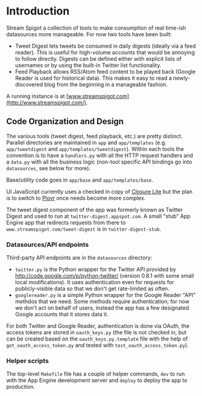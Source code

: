 # Introduction

Stream Spigot a collection of tools to make consumption of real time-ish datasources more manageable. For now two tools have been built:
* Tweet Digest lets tweets be consumed in daily digests (ideally via a feed reader). This is useful for high-volume accounts that would be annoying to follow directly. Digests can be defined either with explicit lists of usernames or by using the built-in Twitter list functionality.
* Feed Playback allows RSS/Atom feed content to be played back (Google Reader is used for historical data). This makes it easy to read a newly-discovered blog from the beginning in a manageable fashion.

A running instance is at [www.streamspigot.com](http://www.streamspigot.com/).

## Code Organization and Design

The various tools (tweet digest, feed playback, etc.) are pretty distinct. Parallel directories are maintained in `app` and `app/templates` (e.g. `app/tweetdigest` and `app/templates/tweetdigest`). Within each tools the convention is to have a `handlers.py` with all the HTTP request handlers and a `data.py` with all the business logic (non-tool specific API bindings go into `datasources`, see below for more).

Base/utility code goes in `app/base` and `app/templates/base`.

UI JavaScript currently uses a checked in copy of [Closure Lite](http://www.programmingclosure.com/closure-lite/) but the plan is to switch to [Plovr](http://plovr.com/) once needs become more complex.

The tweet digest component of the app was formerly known as Twitter Digest and used to run at `twitter-digest.appspot.com`. A small "stub" App Engine app that redirects requests from there to `www.streamspigot.com/tweet-digest` is in `twitter-digest-stub`.

### Datasources/API endpoints

Third-party API endpoints are in the `datasources` directory:

* `twitter.py` is the Python wrapper for the Twitter API provided by http://code.google.com/p/python-twitter/ (version 0.8.1 with some small local modifications). It uses authentication even for requests for publicly-visible data so that we don't get rate-limited as often.
* `googlereader.py` is a simple Python wrapper for the Google Reader "API"
methdos that we need. Some methods require authentication; for now we don't
act on behalf of users, instead the app has a few designated Google accounts
that it stores data it.

For both Twitter and Google Reader, authentication is done via OAuth, the access tokens are stored in `oauth_keys.py` (the file is not checked in, but can
be created based on the `oauth_keys.py.template` file with the help of `get_oauth_access_token.py` and tested with `test_oauth_access_token.py`).

### Helper scripts

The top-level `Makefile` file has a couple of helper commands, `dev` to run with the App Engine development server and `deploy` to deploy the app to production.
